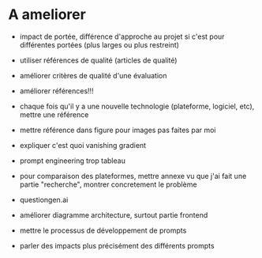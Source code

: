 # A ameliorer

- impact de portée, différence d'approche au projet si c'est pour différentes portées (plus larges ou plus restreint)

- utiliser références de qualité (articles de qualité)

- améliorer critères de qualité d'une évaluation

- améliorer références!!!

- chaque fois qu'il y a une nouvelle technologie (plateforme, logiciel, etc), mettre une référence

- mettre référence dans figure pour images pas faites par moi

- expliquer c'est quoi vanishing gradient

- prompt engineering trop tableau

- pour comparaison des plateformes, mettre annexe vu que j'ai fait une partie "recherche", montrer concretement le problème

- questiongen.ai

- améliorer diagramme architecture, surtout partie frontend

- mettre le processus de développement de prompts

- parler des impacts plus précisément des différents prompts